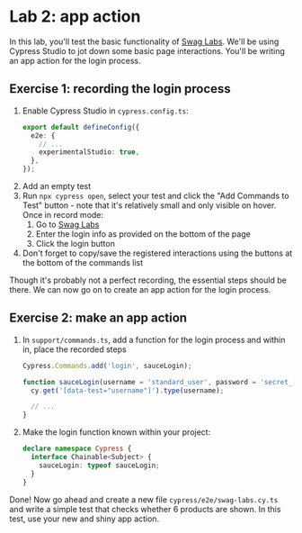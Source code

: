 # Lab 2: app action

In this lab, you'll test the basic functionality of [Swag Labs](https://www.saucedemo.com/). We'll be using Cypress Studio to jot down some basic page interactions. You'll be writing an app action for the login process.

## Exercise 1: recording the login process

1. Enable Cypress Studio in `cypress.config.ts`:
   ```ts
   export default defineConfig({
     e2e: {
       // ...
       experimentalStudio: true,
     },
   });
   ```
1. Add an empty test
1. Run `npx cypress open`, select your test and click the "Add Commands to Test" button - note that it's relatively small and only visible on hover. Once in record mode:
   1. Go to [Swag Labs](https://www.saucedemo.com/)
   1. Enter the login info as provided on the bottom of the page
   1. Click the login button
1. Don't forget to copy/save the registered interactions using the buttons at the bottom of the commands list

Though it's probably not a perfect recording, the essential steps should be there. We can now go on to create an app action for the login process.

## Exercise 2: make an app action

1. In `support/commands.ts`, add a function for the login process and within in, place the recorded steps
   ```ts
   Cypress.Commands.add('login', sauceLogin);

   function sauceLogin(username = 'standard_user', password = 'secret_sauce') {
     cy.get('[data-test="username"]').type(username);

     // ...
   }
   ```
1. Make the login function known within your project:
    ```ts
    declare namespace Cypress {
      interface Chainable<Subject> {
        sauceLogin: typeof sauceLogin;
      }
    }
    ```

Done! Now go ahead and create a new file `cypress/e2e/swag-labs.cy.ts` and write a simple test that checks whether 6 products are shown. In this test, use your new and shiny app action.
